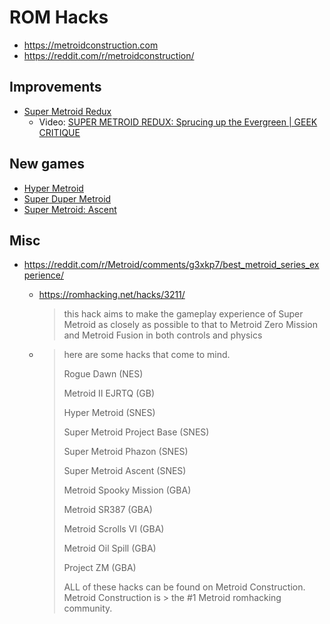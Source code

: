 # ROM Hacks

- https://metroidconstruction.com
- https://reddit.com/r/metroidconstruction/

## Improvements

- [Super Metroid Redux](https://metroidconstruction.com/hack.php?id=748)
  - Video: [SUPER METROID REDUX: Sprucing up the Evergreen | GEEK CRITIQUE](https://youtu.be/RdSO0OL0we4)

## New games

- [Hyper Metroid](https://metroidconstruction.com/hack.php?id=294)
- [Super Duper Metroid](https://metroidconstruction.com/hack.php?id=671)
- [Super Metroid: Ascent](https://metroidconstruction.com/hack.php?id=410)

## Misc

- https://reddit.com/r/Metroid/comments/g3xkp7/best_metroid_series_experience/
  - https://romhacking.net/hacks/3211/

    > this hack aims to make the gameplay experience of Super Metroid as closely as possible to that to Metroid Zero Mission and Metroid Fusion in both controls and physics

  -
    > here are some hacks that come to mind.
    >
    > Rogue Dawn (NES)
    >
    > Metroid II EJRTQ (GB)
    >
    > Hyper Metroid (SNES)
    >
    > Super Metroid Project Base (SNES)
    >
    > Super Metroid Phazon (SNES)
    >
    > Super Metroid Ascent (SNES)
    >
    > Metroid Spooky Mission (GBA)
    >
    > Metroid SR387 (GBA)
    >
    > Metroid Scrolls VI (GBA)
    >
    > Metroid Oil Spill (GBA)
    >
    > Project ZM (GBA)
    >
    > ALL of these hacks can be found on Metroid Construction. Metroid Construction is > the #1 Metroid romhacking community.
